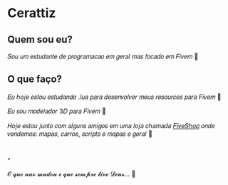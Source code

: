 # Cerattiz

## Quem sou eu?

𝑆𝑜𝑢 𝑢𝑚 𝑒𝑠𝑡𝑢𝑑𝑎𝑛𝑡𝑒 𝑑𝑒 𝑝𝑟𝑜𝑔𝑟𝑎𝑚𝑎𝑐𝑎𝑜 𝑒𝑚 𝑔𝑒𝑟𝑎𝑙 𝑚𝑎𝑠 𝑓𝑜𝑐𝑎𝑑𝑜 𝑒𝑚 𝐹𝑖𝑣𝑒𝑚 🐌

## O que faço?

𝐸𝑢 ℎ𝑜𝑗𝑒 𝑒𝑠𝑡𝑜𝑢 𝑒𝑠𝑡𝑢𝑑𝑎𝑛𝑑𝑜 .𝑙𝑢𝑎 𝑝𝑎𝑟𝑎 𝑑𝑒𝑠𝑒𝑛𝑣𝑜𝑙𝑣𝑒𝑟 𝑚𝑒𝑢𝑠 𝑟𝑒𝑠𝑜𝑢𝑟𝑐𝑒𝑠 𝑝𝑎𝑟𝑎 𝐹𝑖𝑣𝑒𝑚 🤩

𝐸𝑢 𝑠𝑜𝑢 𝑚𝑜𝑑𝑒𝑙𝑎𝑑𝑜𝑟 3𝐷 𝑝𝑎𝑟𝑎 𝐹𝑖𝑣𝑒𝑚 🌇

𝐻𝑜𝑗𝑒 𝑒𝑠𝑡𝑜𝑢 𝑗𝑢𝑛𝑡𝑜 𝑐𝑜𝑚 𝑎𝑙𝑔𝑢𝑛𝑠 𝑎𝑚𝑖𝑔𝑜𝑠 𝑒𝑚 𝑢𝑚𝑎 𝑙𝑜𝑗𝑎 𝑐ℎ𝑎𝑚𝑎𝑑𝑎 [𝐹𝑖𝑣𝑒𝑆ℎ𝑜𝑝](https://discord.gg/mQt43CKDE2) 𝑜𝑛𝑑𝑒 𝑣𝑒𝑛𝑑𝑒𝑚𝑜𝑠: 𝑚𝑎𝑝𝑎𝑠, 𝑐𝑎𝑟𝑟𝑜𝑠, 𝑠𝑐𝑟𝑖𝑝𝑡𝑠 𝑒 𝑚𝑎𝑝𝑎𝑠 𝑒 𝑔𝑒𝑟𝑎𝑙 💯


## .

𝓞 𝓺𝓾𝓮 𝓷𝓪𝓸 𝓶𝓾𝓭𝓸𝓾 𝓮 𝓺𝓾𝓮 𝓼𝓮𝓶𝓹𝓻𝓮 𝓽𝓲𝓿𝓮 𝓓𝓮𝓾𝓼... 🙏
